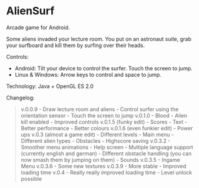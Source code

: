 # AlienSurf
Arcade game for Android.

Some aliens invaded your lecture room.
You put on an astronaut suite, grab your surfboard and kill them by surfing over their heads.

Controls:<br>
<ul>
	<li>Android: Tilt your device to control the surfer. Touch the screen to jump.</li>
	<li>Linux & Windows: Arrow keys to control and space to jump.</li>
</ul>

Technology: Java + OpenGL ES 2.0

Changelog:

> v.0.0.9
	- Draw lecture room and aliens
	- Control surfer using the orientation sensor
	- Touch the screen to jump
> v.0.1.0 
	- Blood
	- Alien kill enabled
	- Improved controls
> v.0.1.5 (funky edit)
	- Scores
	- Text
	- Better performance
	- Better colours
> v.0.1.6 (even funkier edit)
	- Power ups
> v.0.3 (almost a game edit)
	- Different levels
	- Main menu
	- Different alien types
	- Obstacles
	- Highscore saving
> v.0.3.2
	- Smoother menu animations
	- Help screen
	- Multiple language support (currently english and german)
	- Different obstacle handling (you can now smash them by jumping on them)
	- Sounds
> v.0.3.5
	- Ingame Menu
> v.0.3.6
	- Some new textures
> v.0.3.9
	- More stable
	- Improved loading time
> v.0.4 
	- Really really improved loading time
	- Level unlock possible
